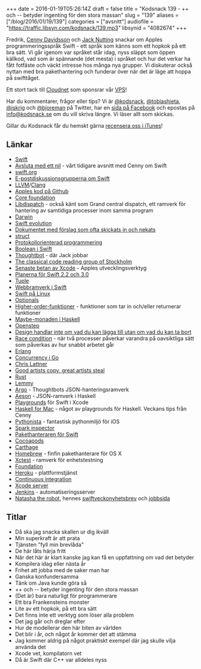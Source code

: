 +++
date = 2016-01-19T05:26:14Z
draft = false
title = "Kodsnack 139 - ++ och -- betyder ingenting för den stora massan"
slug = "139"
aliases = ["/blog/2016/01/19/139"]
categories = ["avsnitt"]
audiofile = "https://traffic.libsyn.com/kodsnack/139.mp3"
libsynid = "4082674"
+++

Fredrik, [Cenny Davidsson](https://twitter.com/Cennydavidsson) och [Jack Nutting](http://nuthole.com) snackar om Apples programmeringsspråk Swift - ett språk som känns som ett hopkok på ett bra sätt. Vi går igenom var språket står idag, nyss släppt som öppen källkod, vad som är spännande (det mesta) i språket och hur det verkar ha fått fotfäste och väckt intresse hos många nya grupper. Vi diskuterar också nyttan med bra pakethantering och funderar över när det är läge att hoppa på swifttåget.

Ett stort tack till [Cloudnet](http://www.cloudnet.se) som sponsrar vår [VPS](http://en.wikipedia.org/wiki/Virtual_private_server)!

Har du kommentarer, frågor eller tips? Vi är [@kodsnack](https://www.twitter.com/kodsnack), [@tobiashieta](https://www.twitter.com/tobiashieta), [@iskrig](https://www.twitter.com/iskrig) och [@bjoreman](https://www.twitter.com/bjoreman) på Twitter, har en [sida på Facebook](https://www.facebook.com/kodsnack) och epostas på [info@kodsnack.se](mailto:info@kodsnack.se) om du vill skriva längre. Vi läser allt som skickas.

Gillar du Kodsnack får du hemskt gärna [recensera oss i iTunes](http://itunes.apple.com/se/podcast/kodsnack/id561631498?l=en)!

## Länkar ##
* [Swift](https://en.wikipedia.org/wiki/Swift_%28programming_language%29)
* [Avsluta med ett nil](https://kodsnack.se/91/) - vårt tidigare avsnitt med Cenny om Swift
* [swift.org](https://swift.org/)
* [E-postdiskussionsgrupperna om Swift](https://swift.org/community/#mailing-lists)
* [LLVM](https://en.wikipedia.org/wiki/LLVM)/[Clang](https://en.wikipedia.org/wiki/Clang)
* [Apples kod på Github](https://github.com/apple)
* [Core foundation](https://en.wikipedia.org/wiki/Core_Foundation)
* [Libdispatch](https://en.wikipedia.org/wiki/Grand_Central_Dispatch) - också känt som Grand central dispatch, ett ramverk för hantering av samtidiga processer inom samma program
* [Darwin](https://en.wikipedia.org/wiki/Darwin_%28operating_system%29)
* [Swift evolution](https://github.com/apple/swift-evolution)
* [Dokumentet med förslag som ofta skickats in och nekats](https://github.com/apple/swift-evolution/blob/master/commonly_proposed.md)
* [struct](https://en.wikipedia.org/wiki/Struct_%28C_programming_language%29)
* [Protokollorienterad programmering](https://developer.apple.com/videos/play/wwdc2015-408/)
* [Boolean i Swift](https://medium.com/the-traveled-ios-developers-guide/swift-bool-d67985ca934#.sryzm3tw9)
* [Thoughtbot](https://thoughtbot.com/) - där Jack jobbar
* [The classical code reading group of Stockholm](http://www.meetup.com/The-Classical-Code-Reading-Group-of-Stockholm/)
* [Senaste betan av Xcode](https://developer.apple.com/xcode/download/) - Apples utvecklingsverktyg
* [Planerna för Swift 2.2 och 3.0](https://github.com/apple/swift-evolution)
* [Tuple](https://en.wikipedia.org/wiki/Tuple)
* [Webbramverk i Swift](https://github.com/PerfectlySoft/Perfect)
* [Swift på Linux](https://swift.org/blog/swift-linux-port/)
* [Optionals](https://en.wikipedia.org/wiki/Option_type)
* [Higher-order-funktioner](https://en.wikipedia.org/wiki/Higher-order_function) - funktioner som tar in och/eller returnerar funktioner
* [Maybe-monaden i Haskell](https://en.wikibooks.org/wiki/Haskell/Understanding_monads/Maybe)
* [Openstep](https://en.wikipedia.org/wiki/OpenStep)
* [Design handlar inte om vad du kan lägga till utan om vad du kan ta bort](http://english.stackexchange.com/questions/38837/where-does-this-translation-of-saint-exuperys-quote-on-design-come-from)
* [Race condition](https://en.wikipedia.org/wiki/Race_condition) - när två processer påverkar varandra på oavsiktliga sätt som påverkas av hur snabbt arbetet går
* [Erlang](https://en.wikipedia.org/wiki/Erlang_%28programming_language%29)
* [Concurrency i Go](https://www.golang-book.com/books/intro/10)
* [Chris Lattner](https://en.wikipedia.org/wiki/Chris_Lattner)
* [Good artists copy, great artists steal](http://quoteinvestigator.com/2013/03/06/artists-steal/)
* [Rust](https://www.rust-lang.org/)
* [Lemmy](https://en.wikipedia.org/wiki/Lemmy)
* [Argo](https://github.com/thoughtbot/Argo) - Thoughtbots JSON-hanteringsramverk
* [Aeson](https://hackage.haskell.org/package/aeson) - JSON-ramverk i Haskell
* [Playgrounds](https://developer.apple.com/library/ios/recipes/Playground_Help/Chapters/AboutPlaygrounds.html) för Swift i Xcode
* [Haskell for Mac](http://haskellformac.com/) - något av playgrounds för Haskell. Veckans tips från Cenny
* [Pythonista](http://omz-software.com/pythonista/) - fantastisk pythonmiljö för iOS
* [Spark inspector](http://sparkinspector.com/)
* [Pakethanteraren för Swift](https://swift.org/package-manager/)
* [Cocoapods](https://cocoapods.org/)
* [Carthage](https://github.com/Carthage/Carthage)
* [Homebrew](http://brew.sh/) - finfin pakethanterare för OS X
* [Xctest](https://github.com/apple/swift-corelibs-xctest) - ramverk för enhetstestning
* [Foundation](https://github.com/apple/swift-corelibs-foundation)
* [Heroku](https://en.wikipedia.org/wiki/Heroku) - plattformstjänst
* [Continuous integration](https://en.wikipedia.org/wiki/Continuous_integration)
* [Xcode server](https://developer.apple.com/library/ios/documentation/IDEs/Conceptual/xcode_guide-continuous_integration/)
* [Jenkins](https://jenkins-ci.org/) - automatiseringsserver
* [Natasha the robot](https://www.natashatherobot.com/), hennes [swiftveckonyhetsbrev](https://swiftnews.curated.co/) och [jobbsida](https://www.natashatherobot.com/swift-jobs/)

## Titlar ##
* Då ska jag snacka skallen ur dig ikväll
* Min superkraft är att prata
* Tjänsten "fyll min brevlåda"
* De här låts härja fritt
* När det här är klart kanske jag kan få en uppfattning om vad det betyder
* Kompilera idag eller nästa år
* Frihet att jobba med de saker man har
* Ganska konfundersamma
* Tänk om Java kunde göra så
* ++ och -- betyder ingenting för den stora massan
* (Det är) bara naturligt för programmerare
* Ett bra Frankensteins monster
* Lite av ett hopkok, på ett bra sätt
* Det finns inte ett verktyg som löser alla problem
* Det jag går och dreglar efter
* Hur de modellerar den här biten av världen
* Det blir i år, och något år kommer det att stämma
* Jag kommer aldrig på något praktiskt exempel där jag skulle vilja använda det
* Xcode vet, kompilatorn vet
* Då är Swift där C++ var alldeles nyss